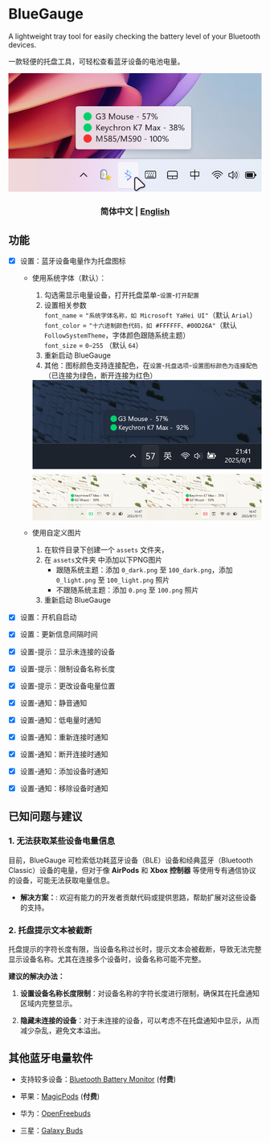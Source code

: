 # BlueGauge
A lightweight tray tool for easily checking the battery level of your Bluetooth devices.

一款轻便的托盘工具，可轻松查看蓝牙设备的电池电量。

![image](https://raw.githubusercontent.com/iKineticate/BlueGauge/main/screenshots/app.png)

<h3 align="center"> 简体中文 | <a href='./README-en.md'>English</a></h3>

## 功能

- [x] 设置：蓝牙设备电量作为托盘图标    

    - 使用系统字体（默认）：  
        1. 勾选需显示电量设备，打开托盘菜单-`设置`-`打开配置`
        2. 设置相关参数  
        `font_name` = `"系统字体名称，如 Microsoft YaHei UI"`（默认 `Arial`）  
        `font_color` = `"十六进制颜色代码，如 #FFFFFF、#00D26A"`（默认 `FollowSystemTheme`，字体颜色跟随系统主题）  
        `font_size` = `0~255`  （默认 `64`）   
        3. 重新启动 BlueGauge
        4. 其他：图标颜色支持连接配色，在`设置`-`托盘选项`-`设置图标颜色为连接配色`（已连接为绿色，断开连接为红色）

        <div align="center">
            <img src="screenshots/battery.png" style="width=90%; display:block; margin:0 auto 10px;" />
            <div style="display:flex; justify-content:space-between; width:100%; margin:0 auto;">
                <img src="screenshots/connect.png" alt="左下图片" style="width:50%; display:block;">
                <img src="screenshots/disconnect.png" alt="右下图片" style="width:50%; display:block;">
            </div>
        </div>

    - 使用自定义图片  
        1. 在软件目录下创建一个 `assets` 文件夹，
        2. 在 `assets`文件夹 中添加以下PNG图片
            - 跟随系统主题：添加 `0_dark.png` 至 `100_dark.png`，添加 `0_light.png` 至 `100_light.png` 照片
            - 不跟随系统主题：添加 `0.png` 至 `100.png` 照片  
        3. 重新启动 BlueGauge

- [x] 设置：开机自启动
- [x] 设置：更新信息间隔时间
- [x] 设置-提示：显示未连接的设备
- [x] 设置-提示：限制设备名称长度
- [x] 设置-提示：更改设备电量位置
- [x] 设置-通知：静音通知
- [x] 设置-通知：低电量时通知
- [x] 设置-通知：重新连接时通知
- [x] 设置-通知：断开连接时通知
- [x] 设置-通知：添加设备时通知
- [x] 设置-通知：移除设备时通知

## 已知问题与建议

### 1. 无法获取某些设备电量信息

目前，BlueGauge 可检索低功耗蓝牙设备（BLE）设备和经典蓝牙（Bluetooth Classic）设备的电量，但对于像 **AirPods** 和 **Xbox 控制器** 等使用专有通信协议的设备，可能无法获取电量信息。

- **解决方案：**: 欢迎有能力的开发者贡献代码或提供思路，帮助扩展对这些设备的支持。

### 2. 托盘提示文本被截断

托盘提示的字符长度有限，当设备名称过长时，提示文本会被截断，导致无法完整显示设备名称。尤其在连接多个设备时，设备名称可能不完整。

**建议的解决办法：**

1. **设置设备名称长度限制**：对设备名称的字符长度进行限制，确保其在托盘通知区域内完整显示。

2. **隐藏未连接的设备**：对于未连接的设备，可以考虑不在托盘通知中显示，从而减少杂乱，避免文本溢出。

## 其他蓝牙电量软件

 - 支持较多设备：[Bluetooth Battery Monitor](https://www.bluetoothgoodies.com/) (**付费**)

 - 苹果：[MagicPods](https://apps.microsoft.com/detail/9P6SKKFKSHKM) (**付费**)

 - 华为：[OpenFreebuds](https://github.com/melianmiko/OpenFreebuds)

 - 三星：[Galaxy Buds](https://apps.microsoft.com/detail/9NHTLWTKFZNB)
